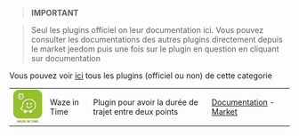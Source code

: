 
>**IMPORTANT**

>Seul les plugins officiel on leur documentation ici. Vous pouvez consulter les documentations des autres plugins directement depuis le market jeedom puis une fois sur le plugin en question en cliquant sur documentation


Vous pouvez voir [ici](https://market.jeedom.com/index.php?v=d&p=market&type=plugin&&categorie=travel) tous les plugins (officiel ou non) de cette categorie

| | | | |
|--- | --- | --- | ---|
|<img src="wazeintime/wazeintime_icon.png" width="100" />|Waze in Time|Plugin pour avoir la durée de trajet entre deux points|[Documentation](wazeintime/index.md) - [Market](https://market.jeedom.com/index.php?v=d&p=market_display&id=1820)|
